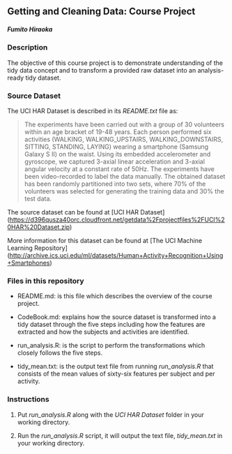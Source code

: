 ## Getting and Cleaning Data: Course Project
##### Fumito Hiraoka

### Description

The objective of this course project is to demonstrate understanding of the tidy data concept and to transform a provided raw dataset into an analysis-ready tidy dataset. 

### Source Dataset

The UCI HAR Dataset is described in its *README.txt* file as:

> The experiments have been carried out with a group of 30 volunteers within an age bracket of 19-48 years. Each person performed six activities (WALKING, WALKING_UPSTAIRS, WALKING_DOWNSTAIRS, SITTING, STANDING, LAYING) wearing a smartphone (Samsung Galaxy S II) on the waist. Using its embedded accelerometer and gyroscope, we captured 3-axial linear acceleration and 3-axial angular velocity at a constant rate of 50Hz. The experiments have been video-recorded to label the data manually. The obtained dataset has been randomly partitioned into two sets, where 70% of the volunteers was selected for generating the training data and 30% the test data. 

The source dataset can be found at [UCI HAR Dataset] (https://d396qusza40orc.cloudfront.net/getdata%2Fprojectfiles%2FUCI%20HAR%20Dataset.zip)
 
More information for this dataset can be found at [The UCI Machine Learning Repository] (http://archive.ics.uci.edu/ml/datasets/Human+Activity+Recognition+Using+Smartphones)

### Files in this repository

- README.md: is this file which describes the overview of the course project. 

- CodeBook.md: explains how the source dataset is transformed into a tidy dataset through the five steps including how the features are extracted and how the subjects and activities are identified. 

- run_analysis.R: is the script to perform the transformations which closely follows the five steps.

- tidy_mean.txt: is the output text file from running *run_analysis.R* that consists of the mean values of sixty-six features per subject and per activity.    

### Instructions
    
1. Put *run_analysis.R* along with the *UCI HAR Dataset* folder in your working directory.
    
2. Run the *run_analysis.R* script, it will output the text file, *tidy_mean.txt* in your working directory.
